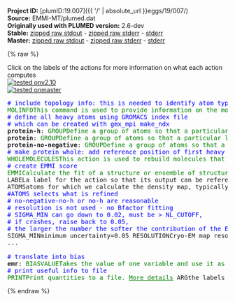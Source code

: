 **Project ID:** [plumID:19.007]({{ '/' | absolute_url }}eggs/19/007/)  
**Source:** EMMI-MT/plumed.dat  
**Originally used with PLUMED version:** 2.6-dev  
**Stable:** [zipped raw stdout](plumed.dat.plumed.stdout.txt.zip) - [zipped raw stderr](plumed.dat.plumed.stderr.txt.zip) - [stderr](plumed.dat.plumed.stderr)  
**Master:** [zipped raw stdout](plumed.dat.plumed_master.stdout.txt.zip) - [zipped raw stderr](plumed.dat.plumed_master.stderr.txt.zip) - [stderr](plumed.dat.plumed_master.stderr)  

{% raw %}
<div class="plumedpreheader">
<div class="headerInfo" id="value_details_data/EMMI-MT/plumed.dat"> Click on the labels of the actions for more information on what each action computes </div>
<div class="containerBadge">
<div class="headerBadge"><a href="plumed.dat.plumed.stderr"><img src="https://img.shields.io/badge/v2.10-passing-green.svg" alt="tested onv2.10" /></a></div>
<div class="headerBadge"><a href="plumed.dat.plumed_master.stderr"><img src="https://img.shields.io/badge/master-passing-green.svg" alt="tested onmaster" /></a></div>
</div>
</div>
<pre class="plumedlisting">
<span style="color:blue" class="comment"># include topology info: this is needed to identify atom types</span>
<span class="plumedtooltip" style="color:green">MOLINFO<span class="right">This command is used to provide information on the molecules that are present in your system. <a href="https://www.plumed.org/doc-master/user-doc/html/MOLINFO" style="color:green">More details</a><i></i></span></span> <span class="plumedtooltip">STRUCTURE<span class="right">a file in pdb format containing a reference structure<i></i></span></span>=structure.pdb <span class="plumedtooltip">WHOLE<span class="right"> The reference structure is whole, i<i></i></span></span>
<span style="color:blue" class="comment"># define all heavy atoms using GROMACS index file</span>
<span style="color:blue" class="comment"># which can be created with gmx_mpi make_ndx</span>
<span style="display:none;" id="data/EMMI-MT/plumed.dat">The MOLINFO action with label <b></b> calculates something</span><b name="data/EMMI-MT/plumed.datprotein-h" onclick='showPath("data/EMMI-MT/plumed.dat","data/EMMI-MT/plumed.datprotein-h","data/EMMI-MT/plumed.datprotein-h","brown")'>protein-h</b>: <span class="plumedtooltip" style="color:green">GROUP<span class="right">Define a group of atoms so that a particular list of atoms can be referenced with a single label in definitions of CVs or virtual atoms. <a href="https://www.plumed.org/doc-master/user-doc/html/GROUP" style="color:green">More details</a><i></i></span></span> <span class="plumedtooltip">NDX_FILE<span class="right">the name of index file (gromacs syntax)<i></i></span></span>=index.ndx <span class="plumedtooltip">NDX_GROUP<span class="right">the name of the group to be imported (gromacs syntax) - first group found is used by default<i></i></span></span>=Protein-H
<span style="display:none;" id="data/EMMI-MT/plumed.datprotein-h">The GROUP action with label <b>protein-h</b> calculates something</span><b name="data/EMMI-MT/plumed.datprotein" onclick='showPath("data/EMMI-MT/plumed.dat","data/EMMI-MT/plumed.datprotein","data/EMMI-MT/plumed.datprotein","brown")'>protein</b>: <span class="plumedtooltip" style="color:green">GROUP<span class="right">Define a group of atoms so that a particular list of atoms can be referenced with a single label in definitions of CVs or virtual atoms. <a href="https://www.plumed.org/doc-master/user-doc/html/GROUP" style="color:green">More details</a><i></i></span></span> <span class="plumedtooltip">NDX_FILE<span class="right">the name of index file (gromacs syntax)<i></i></span></span>=index.ndx <span class="plumedtooltip">NDX_GROUP<span class="right">the name of the group to be imported (gromacs syntax) - first group found is used by default<i></i></span></span>=Protein
<span style="display:none;" id="data/EMMI-MT/plumed.datprotein">The GROUP action with label <b>protein</b> calculates something</span><b name="data/EMMI-MT/plumed.datprotein-no-negative" onclick='showPath("data/EMMI-MT/plumed.dat","data/EMMI-MT/plumed.datprotein-no-negative","data/EMMI-MT/plumed.datprotein-no-negative","brown")'>protein-no-negative</b>: <span class="plumedtooltip" style="color:green">GROUP<span class="right">Define a group of atoms so that a particular list of atoms can be referenced with a single label in definitions of CVs or virtual atoms. <a href="https://www.plumed.org/doc-master/user-doc/html/GROUP" style="color:green">More details</a><i></i></span></span> <span class="plumedtooltip">NDX_FILE<span class="right">the name of index file (gromacs syntax)<i></i></span></span>=index.ndx <span class="plumedtooltip">NDX_GROUP<span class="right">the name of the group to be imported (gromacs syntax) - first group found is used by default<i></i></span></span>=Protein-no-negative-no-h
<span style="color:blue" class="comment"># make protein whole: add reference position of first heavy atom (in nm)</span>
<span style="display:none;" id="data/EMMI-MT/plumed.datprotein-no-negative">The GROUP action with label <b>protein-no-negative</b> calculates something</span><span class="plumedtooltip" style="color:green">WHOLEMOLECULES<span class="right">This action is used to rebuild molecules that can become split by the periodic boundary conditions. <a href="https://www.plumed.org/doc-master/user-doc/html/WHOLEMOLECULES" style="color:green">More details</a><i></i></span></span> <span class="plumedtooltip">ADDREFERENCE<span class="right"> Define the reference position of the first atom of each entity using a PDB file<i></i></span></span> <span class="plumedtooltip">EMST<span class="right"> only for backward compatibility, as of PLUMED 2<i></i></span></span> <span class="plumedtooltip">ENTITY0<span class="right">the atoms that make up a molecule that you wish to align<i></i></span></span>=<b name="data/EMMI-MT/plumed.datprotein">protein</b>
<span style="color:blue" class="comment"># create EMMI score</span>
<span class="plumedtooltip" style="color:green">EMMI<span class="right">Calculate the fit of a structure or ensemble of structures with a cryo-EM density map. <a href="https://www.plumed.org/doc-master/user-doc/html/EMMI" style="color:green">More details</a><i></i></span></span> ...
<span class="plumedtooltip">LABEL<span class="right">a label for the action so that its output can be referenced in the input to other actions<i></i></span></span>=<b name="data/EMMI-MT/plumed.datgmm" onclick='showPath("data/EMMI-MT/plumed.dat","data/EMMI-MT/plumed.datgmm","data/EMMI-MT/plumed.datgmm","brown")'>gmm</b> <span class="plumedtooltip">NOPBC<span class="right"> ignore the periodic boundary conditions when calculating distances<i></i></span></span> <span class="plumedtooltip">TEMP<span class="right">temperature<i></i></span></span>=300.0 <span class="plumedtooltip">NL_STRIDE<span class="right">The frequency with which we are updating the neighbor list<i></i></span></span>=50 <span class="plumedtooltip">NL_CUTOFF<span class="right">The cutoff in overlap for the neighbor list<i></i></span></span>=0.01
<span class="plumedtooltip">ATOMS<span class="right">atoms for which we calculate the density map, typically all heavy atoms<i></i></span></span>=<b name="data/EMMI-MT/plumed.datprotein-no-negative">protein-no-negative</b> <span class="plumedtooltip">GMM_FILE<span class="right">file with the parameters of the GMM components<i></i></span></span>=AC_SYMM.dat
<span style="color:blue" class="comment">#ATOMS selects what is refined</span>
<span style="color:blue" class="comment"># no-negative-no-h or no-h are reasonable</span>
<span style="color:blue" class="comment"># resolution is not used - no Bfactor fitting</span>
<span style="color:blue" class="comment"># SIGMA_MIN can go down to 0.02, must be &gt; NL_CUTOFF,</span>
<span style="color:blue" class="comment"># if crashes, raise back to 0.05,</span>
<span style="color:blue" class="comment"># the larger the number the softer the contribution of the EM data</span>
<span class="plumedtooltip">SIGMA_MIN<span class="right">minimum uncertainty<i></i></span></span>=0.05 <span class="plumedtooltip">RESOLUTION<span class="right">Cryo-EM map resolution<i></i></span></span>=0.1 <span class="plumedtooltip">NOISETYPE<span class="right">functional form of the noise (GAUSS, OUTLIERS, MARGINAL)<i></i></span></span>=MARGINAL
...
<br/><span style="color:blue" class="comment"># translate into bias</span>
<span style="display:none;" id="data/EMMI-MT/plumed.datgmm">The EMMI action with label <b>gmm</b> calculates the following quantities:<table  align="center" frame="void" width="95%" cellpadding="5%"><tr><td width="5%"><b> Quantity </b>  </td><td><b> Description </b> </td></tr><tr><td width="5%">gmm.scoreb</td><td>Bayesian score</td></tr><tr><td width="5%">gmm.acc</td><td>MC acceptance for uncertainty</td></tr><tr><td width="5%">gmm.sigma</td><td>uncertainty in the forward models and experiment</td></tr><tr><td width="5%">gmm.neff</td><td>effective number of replicas</td></tr></table></span><b name="data/EMMI-MT/plumed.datemr" onclick='showPath("data/EMMI-MT/plumed.dat","data/EMMI-MT/plumed.datemr","data/EMMI-MT/plumed.datemr","brown")'>emr</b>: <span class="plumedtooltip" style="color:green">BIASVALUE<span class="right">Takes the value of one variable and use it as a bias <a href="https://www.plumed.org/doc-master/user-doc/html/BIASVALUE" style="color:green">More details</a><i></i></span></span> <span class="plumedtooltip">ARG<span class="right">the labels of the scalar/vector arguments whose values will be used as a bias on the system<i></i></span></span>=<b name="data/EMMI-MT/plumed.datgmm">gmm.scoreb</b> <span class="plumedtooltip">STRIDE<span class="right">the frequency with which the forces due to the bias should be calculated<i></i></span></span>=2
<span style="color:blue" class="comment"># print useful info to file</span>
<span style="display:none;" id="data/EMMI-MT/plumed.datemr">The BIASVALUE action with label <b>emr</b> calculates the following quantities:<table  align="center" frame="void" width="95%" cellpadding="5%"><tr><td width="5%"><b> Quantity </b>  </td><td><b> Description </b> </td></tr><tr><td width="5%">emr.bias</td><td>the instantaneous value of the bias potential</td></tr><tr><td width="5%">emr._bias</td><td>one or multiple instances of this quantity can be referenced elsewhere in the input file</td></tr></table></span><span class="plumedtooltip" style="color:green">PRINT<span class="right">Print quantities to a file. <a href="https://www.plumed.org/doc-master/user-doc/html/PRINT" style="color:green">More details</a><i></i></span></span> <span class="plumedtooltip">ARG<span class="right">the labels of the values that you would like to print to the file<i></i></span></span>=<b name="data/EMMI-MT/plumed.datgmm">gmm.*</b> <span class="plumedtooltip">FILE<span class="right">the name of the file on which to output these quantities<i></i></span></span>=COLVAR <span class="plumedtooltip">STRIDE<span class="right"> the frequency with which the quantities of interest should be output<i></i></span></span>=500
</pre>
{% endraw %}

